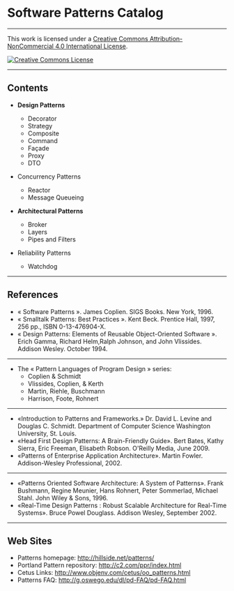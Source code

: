 
# Software Patterns Catalog

----


This work is licensed under a [Creative Commons Attribution-NonCommercial 4.0 International License](http://creativecommons.org/licenses/by-nc/4.0/).

[![Creative Commons License](https://i.creativecommons.org/l/by-nc/4.0/88x31.png)](http://creativecommons.org/licenses/by-nc/4.0/)

----
## Contents

- **Design Patterns**
  - Decorator
  - Strategy
  - Composite
  - Command
  - Façade
  - Proxy
  - DTO

- Concurrency Patterns
   - Reactor
   - Message Queueing
   

- **Architectural Patterns**
  - Broker
  - Layers
  - Pipes and Filters

- Reliability Patterns
  - Watchdog

----

## References 

- « Software Patterns ». James Coplien. SIGS Books. New York, 1996.
- « Smalltalk Patterns: Best Practices ». Kent Beck. Prentice Hall, 1997, 256 pp., ISBN 0-13-476904-X.
- « Design Patterns: Elements of Reusable Object-Oriented Software ». Erich Gamma, Richard Helm,Ralph Johnson, and John Vlissides. Addison Wesley. October 1994. 

----

- The « Pattern Languages of Program Design » series:
  - Coplien & Schmidt
  - Vlissides, Coplien, & Kerth
  - Martin, Riehle, Buschmann
  - Harrison, Foote, Rohnert

----

- «Introduction to Patterns and Frameworks.» Dr. David L. Levine and Douglas C. Schmidt. Department of Computer Science Washington University, St. Louis.
- «Head First Design Patterns: A Brain-Friendly Guide». Bert Bates, Kathy Sierra, Eric Freeman, Elisabeth Robson. O'Reilly Media, June 2009.
- «Patterns of Enterprise Application Architecture». Martin Fowler. Addison-Wesley Professional, 2002.

----

- «Patterns Oriented Software Architecture: A System of Patterns». Frank Bushmann, Regine Meunier, Hans Rohnert, Peter Sommerlad, Michael Stahl. John Wiley & Sons, 1996.
- «Real-Time Design Patterns : Robust Scalable Architecture for Real-Time Systems». Bruce Powel Douglass. Addison Wesley, September 2002.

----

## Web Sites

- Patterns homepage: http://hillside.net/patterns/
- Portland Pattern repository: http://c2.com/ppr/index.html
- Cetus Links: http://www.objenv.com/cetus/oo_patterns.html
- Patterns FAQ: http://g.oswego.edu/dl/pd-FAQ/pd-FAQ.html